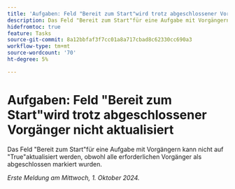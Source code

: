 ```yaml
---
title: 'Aufgaben: Feld "Bereit zum Start"wird trotz abgeschlossener Vorgänger nicht aktualisiert'
description: Das Feld "Bereit zum Start"für eine Aufgabe mit Vorgängern kann nicht auf "True"aktualisiert werden, obwohl alle erforderlichen Vorgänger als abgeschlossen markiert wurden.
hidefromtoc: true
feature: Tasks
source-git-commit: 8a12bbfaf3f7cc01a8a717cbad8c62330cc690a3
workflow-type: tm+mt
source-wordcount: '70'
ht-degree: 5%

---
```


# Aufgaben: Feld &quot;Bereit zum Start&quot;wird trotz abgeschlossener Vorgänger nicht aktualisiert

Das Feld &quot;Bereit zum Start&quot;für eine Aufgabe mit Vorgängern kann nicht auf &quot;True&quot;aktualisiert werden, obwohl alle erforderlichen Vorgänger als abgeschlossen markiert wurden.

_Erste Meldung am Mittwoch, 1. Oktober 2024._
